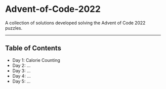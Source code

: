 # Advent-of-Code-2022

A collection of solutions developed solving the Advent of Code 2022 puzzles.

--------

## Table of Contents

- Day 1: Calorie Counting
- Day 2: ...
- Day 3: ...
- Day 4: ...
- Day 5: ...
